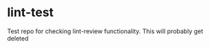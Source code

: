 lint-test
=========

Test repo for checking lint-review functionality. This will probably get deleted